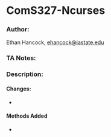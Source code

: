 
# ComS327-Ncurses
### Author:
Ethan Hancock, ehancock@iastate.edu
### TA Notes: 
> 

### Description:
#### Changes:
 - 

#### Methods Added
 - 
